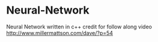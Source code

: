 # Neural-Network
Neural Network written in c++ 
credit for follow along video http://www.millermattson.com/dave/?p=54
